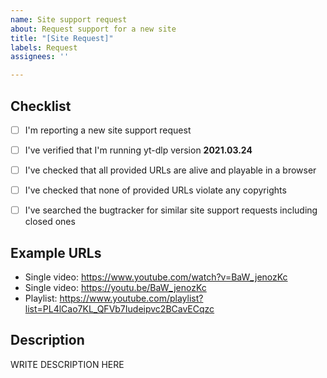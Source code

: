 ```yaml
---
name: Site support request
about: Request support for a new site
title: "[Site Request]"
labels: Request
assignees: ''

---
```


<!--

######################################################################
  WARNING!
  IGNORING THE FOLLOWING TEMPLATE WILL RESULT IN ISSUE CLOSED AS INCOMPLETE
######################################################################

-->


## Checklist

<!--
Carefully read and work through this check list in order to prevent the most common mistakes and misuse of yt-dlp:
- First of, make sure you are using the latest version of yt-dlp. Run `yt-dlp --version` and ensure your version is 2021.03.24. If it's not, see https://github.com/yt-dlp/yt-dlp on how to update. Issues with outdated version will be REJECTED.
- Make sure that all provided video/audio/playlist URLs (if any) are alive and playable in a browser.
- Make sure that site you are requesting is not dedicated to copyright infringement, see https://github.com/yt-dlp/yt-dlp. yt-dlp does not support such sites. In order for site support request to be accepted all provided example URLs should not violate any copyrights.
- Search the bugtracker for similar site support requests: https://github.com/yt-dlp/yt-dlp. DO NOT post duplicates.
- Finally, put x into all relevant boxes like this [x] (Dont forget to delete the empty space)
-->

- [ ] I'm reporting a new site support request
- [ ] I've verified that I'm running yt-dlp version **2021.03.24**
- [ ] I've checked that all provided URLs are alive and playable in a browser
- [ ] I've checked that none of provided URLs violate any copyrights
- [ ] I've searched the bugtracker for similar site support requests including closed ones


## Example URLs

<!--
Provide all kinds of example URLs support for which should be included. Replace following example URLs by yours.
-->

- Single video: https://www.youtube.com/watch?v=BaW_jenozKc
- Single video: https://youtu.be/BaW_jenozKc
- Playlist: https://www.youtube.com/playlist?list=PL4lCao7KL_QFVb7Iudeipvc2BCavECqzc


## Description

<!--
Provide any additional information.
If work on your issue requires account credentials please provide them or explain how one can obtain them.
-->

WRITE DESCRIPTION HERE
